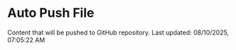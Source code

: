 # Auto Push File

Content that will be pushed to GitHub repository.
Last updated: 08/10/2025, 07:05:22 AM